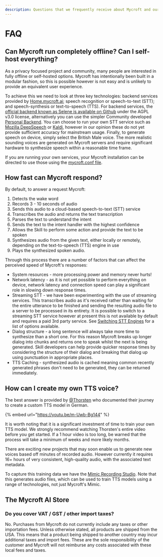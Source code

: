 ```yaml
---
description: Questions that we frequently receive about Mycroft and our technologies.
---
```


# FAQ

## Can Mycroft run completely offline? Can I self-host everything?

As a privacy focused project and community, many people are interested in fully offline or self-hosted options. Mycroft has intentionally been built in a modular fashion, so this is possible however is not easy and is unlikely to provide an equivalent user experience.

To achieve this we need to look at three key technologies: backend services provided by [Home.mycroft.ai](https://home.mycroft.ai); speech recognition or speech-to-text \(STT\); and speech-synthesis or text-to-speech \(TTS\). For backend services, the [official backend known as Selene is available on Github](https://github.com/MycroftAI?utf8=%E2%9C%93&q=Selene&type=&language=) under the AGPL v3.0 license, alternatively you can use the simpler Community developed [Personal Backend](https://github.com/MycroftAI/personal-backend). You can choose to run your own STT service such as [Mozilla DeepSpeech](https://github.com/mozilla/DeepSpeech/releases) or [Kaldi](https://kaldi-asr.org/), however in our opinion these do not yet provide sufficient accuracy for mainstream usage. Finally, to generate speech on device, simply select the British Male voice. The more realistic sounding voices are generated on Mycroft servers and require significant hardware to synthesize speech within a reasonable time frame.

If you are running your own services, your Mycroft installation can be directed to use those using the [mycroft.conf file](../using-mycroft-ai/customizations/mycroft-conf.md).

## How fast can Mycroft respond?

By default, to answer a request Mycroft:

1. Detects the wake word 
2. Records 3 - 10 seconds of audio 
3. Sends this audio to a cloud-based speech-to-text \(STT\) service 
4. Transcribes the audio and returns the text transcription 
5. Parses the text to understand the intent 
6. Sends the text to the intent handler with the highest confidence 
7. Allows the Skill to perform some action and provide the text to be spoken 
8. Synthesizes audio from the given text, either locally or remotely, depending on the text-to-speech \(TTS\) engine in use 
9. Plays the synthesized spoken audio.

Through this process there are a number of factors that can affect the perceived speed of Mycroft's responses:

* System resources - more processing power and memory never hurts!
* Network latency - as it is not yet possible to perform everything on device, network latency and connection speed can play a significant role in slowing down response times.
* Streaming STT - we have been experimenting with the use of streaming services. This transcribes audio as it's received rather than waiting for the entire utterance to be finished and sending the resulting audio file to a server to be processed in its entirety. It is possible to switch to a streaming STT service however at present this is not available by default and requires a paid 3rd party service. See [Switching STT Engines](../using-mycroft-ai/customizations/stt-engine.md) for a list of options available.
* Dialog structure - a long sentence will always take more time to synthesize than a short one. For this reason Mycroft breaks up longer dialog into chunks and returns one to speak whilst the next is being generated. Skill developers can help provide quicker response times by considering the structure of their dialog and breaking that dialog up using punctuation in appropriate places.
* TTS Caching - synthesized audio is cached meaning common recently generated phrases don't need to be generated, they can be returned immediately.

## How can I create my own TTS voice?

The best answer is provided by [@Thorsten](https://twitter.com/ThorstenVoice) who documented their journey to create a custom TTS model in German.

{% embed url="https://youtu.be/m-Uwb-Bg144" %}

It is worth noting that it is a significant investment of time to train your own TTS model. We strongly recommend watching Thorsten's entire video before you get started. If a 1 hour video is too long, be warned that the process will take a minimum of weeks and more likely months.

There are exciting new projects that may soon enable us to generate new voices based off minutes of recorded audio. However currently it requires 16+ hours of very consistent, high-quality audio, with the associated text metadata.

To capture this training data we have the [Mimic Recording Studio](https://github.com/mycroftAI/mimic-recording-studio). Note that this generates audio files, which can be used to train TTS models using a range of technologies, not just Mycroft's Mimic.

## The Mycroft AI Store

### Do you cover VAT / GST / other import taxes?

No. Purchases from Mycroft do not currently include any taxes or other importation fees. Unless otherwise stated, all products are shipped from the USA. This means that a product being shipped to another country may incur additional taxes and import fees. These are the sole responsibility of the customer and Mycroft will not reimburse any costs associated with these local fees and taxes.
